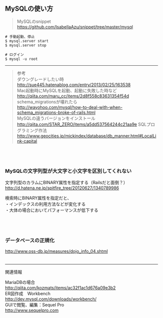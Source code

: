 
## MySQLの使い方

> MySQLのsnippet  
https://github.com/IsabellaAzu/snippet/tree/master/mysql

```
# 手動起動、停止
$ mysql.server start
$ mysql.server stop

# ログイン
$ mysql -u root
```

- - -

> 参考  
ダウングレードしたい時  
http://sue445.hatenablog.com/entry/2013/02/25/163538  
Mac起動時にMySQLを起動、起動に失敗した時など  
http://qiita.com/maru_cc/items/2d8f558c83631354f54d  
schema_migrationsが壊れたら  
http://wayohoo.com/mysql/how-to-deal-with-when-schema_migrations-broke-of-rails.html  
MySQLの違うバージョンをインストール  
http://qiita.com/STAR_ZERO/items/a5dd537564244c21aa9e
SQLプログラミング作法
http://www.geocities.jp/mickindex/database/db_manner.html#LocalLink-capital

　  
　  
### MySQLの文字列型が大文字と小文字を区別してくれない  
文字列型のカラムにBINARY属性を指定する（Railsだと面倒？）  
http://d.hatena.ne.jp/spitfire_tree/20120627/1340789986  
> 
検索時にBINARY属性を指定だと、  
・インデックスの利用方法などが変化する  
・大体の場合においてパフォーマンスが低下する  

　  
　  
### データベースの正規化
http://www.oss-db.jp/measures/dojo_info_04.shtml  
　  

- - -
関連情報  
>  
MariaDBの場合  
http://qiita.com/kozmats/items/ac32f1ac1d676a09e3b2  
ER図作成　Workbench  
http://dev.mysql.com/downloads/workbench/  
GUIで閲覧、編集：Sequel Pro  
http://www.sequelpro.com  


